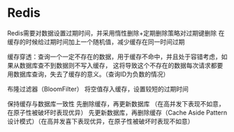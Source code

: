 # Redis

Redis需要对数据设置过期时间，并采用惰性删除+定期删除策略对过期键删除
在缓存的时候给过期时间加上一个随机值，减少缓存在同一时间过期

缓存穿透：查询一个一定不存在的数据，用于缓存不命中，并且处于容错考虑，如果从数据库查不到数据则不写入缓存，
这将导致这个不存在的数据每次请求都要用数据库查询，失去了缓存的意义。（查询ID为负数的情况）

布隆过滤器（BloomFilter）
将空值存入缓存，设置较短的过期时间

保持缓存与数据库一致性
先删除缓存，再更新数据库 （在高并发下表现不如意，在原子性被破坏时表现优异）
先更新数据库，再删除缓存（Cache Aside Pattern设计模式）（在高并发喜下表现优异，在原子性被破坏时表现不如意）
